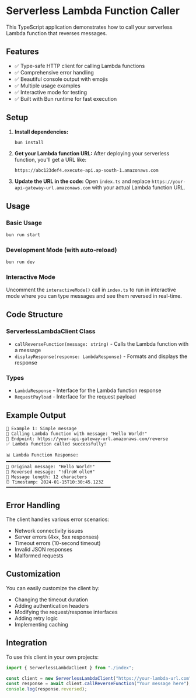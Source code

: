 # Serverless Lambda Function Caller

This TypeScript application demonstrates how to call your serverless Lambda function that reverses messages.

## Features

- ✅ Type-safe HTTP client for calling Lambda functions
- ✅ Comprehensive error handling
- ✅ Beautiful console output with emojis
- ✅ Multiple usage examples
- ✅ Interactive mode for testing
- ✅ Built with Bun runtime for fast execution

## Setup

1. **Install dependencies:**

   ```bash
   bun install
   ```

2. **Get your Lambda function URL:**
   After deploying your serverless function, you'll get a URL like:

   ```
   https://abc123def4.execute-api.ap-south-1.amazonaws.com
   ```

3. **Update the URL in the code:**
   Open `index.ts` and replace `https://your-api-gateway-url.amazonaws.com` with your actual Lambda function URL.

## Usage

### Basic Usage

```bash
bun run start
```

### Development Mode (with auto-reload)

```bash
bun run dev
```

### Interactive Mode

Uncomment the `interactiveMode()` call in `index.ts` to run in interactive mode where you can type messages and see them reversed in real-time.

## Code Structure

### ServerlessLambdaClient Class

- `callReverseFunction(message: string)` - Calls the Lambda function with a message
- `displayResponse(response: LambdaResponse)` - Formats and displays the response

### Types

- `LambdaResponse` - Interface for the Lambda function response
- `RequestPayload` - Interface for the request payload

## Example Output

```
🚀 Example 1: Simple message
🔄 Calling Lambda function with message: "Hello World!"
📡 Endpoint: https://your-api-gateway-url.amazonaws.com/reverse
✅ Lambda function called successfully!

📊 Lambda Function Response:
━━━━━━━━━━━━━━━━━━━━━━━━━━━━━━━━━━━━━━━━
📝 Original message: "Hello World!"
🔄 Reversed message: "!dlroW olleH"
📏 Message length: 12 characters
⏰ Timestamp: 2024-01-15T10:30:45.123Z
━━━━━━━━━━━━━━━━━━━━━━━━━━━━━━━━━━━━━━━━
```

## Error Handling

The client handles various error scenarios:

- Network connectivity issues
- Server errors (4xx, 5xx responses)
- Timeout errors (10-second timeout)
- Invalid JSON responses
- Malformed requests

## Customization

You can easily customize the client by:

- Changing the timeout duration
- Adding authentication headers
- Modifying the request/response interfaces
- Adding retry logic
- Implementing caching

## Integration

To use this client in your own projects:

```typescript
import { ServerlessLambdaClient } from "./index";

const client = new ServerlessLambdaClient("https://your-lambda-url.com");
const response = await client.callReverseFunction("Your message here");
console.log(response.reversed);
```
